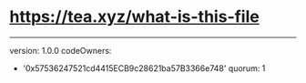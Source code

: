 # https://tea.xyz/what-is-this-file
---
version: 1.0.0
codeOwners:
  - '0x57536247521cd4415ECB9c28621ba57B3366e748'
quorum: 1
